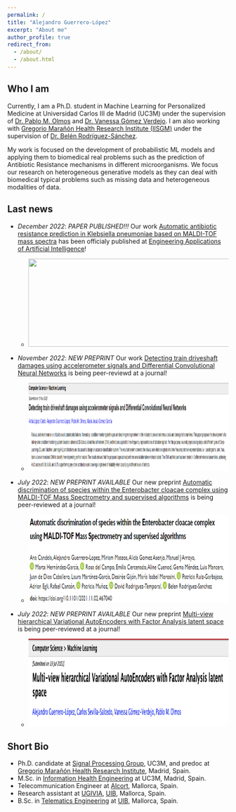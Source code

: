 ```yaml
---
permalink: /
title: "Alejandro Guerrero-López"
excerpt: "About me"
author_profile: true
redirect_from: 
  - /about/
  - /about.html
---
```

Who I am 
------
Currently, I am a Ph.D. student in Machine Learning for Personalized Medicine at Universidad Carlos III de Madrid (UC3M) under the supervision of [Dr. Pablo M. Olmos](http://www.tsc.uc3m.es/~olmos/) and [Dr. Vanessa Gómez Verdejo](https://vanessa.webs.tsc.uc3m.es). I am also working with [Gregorio Marañón Health Research Institute (IISGM)](https://www.iisgm.com) under the supervision of [Dr. Belén Rodríguez-Sánchez](https://scholar.google.es/citations?user=W9sZbBoAAAAJ&hl=es). 

My work is focused on the development of probabilistic ML models and applying them to biomedical real problems such as the prediction of Antibiotic Resistance mechanisms in different microorganisms. We focus our research on heterogeneous generative models as they can deal with biomedical typical problems such as missing data and heterogeneous modalities of data.

Last news
------
- _December 2022_: *PAPER PUBLISHED!!!* Our work [Automatic antibiotic resistance prediction in Klebsiella pneumoniae based on MALDI-TOF mass spectra](https://authors.elsevier.com/a/1gAq53OWJ91094) has been officialy published at [Engineering Applications of Artificial Intelligence](https://www.sciencedirect.com/journal/engineering-applications-of-artificial-intelligence)!
  * <img src="../images/Screenshot 2022-12-01 at 14.19.45.png.png" width="1000" height="200" />

- _November 2022_: *NEW PREPRINT* Our work [Detecting train driveshaft damages using accelerometer signals and Differential Convolutional Neural Networks](https://arxiv.org/abs/2211.09011) is being peer-reviewd at a journal!
  * <img src="../images/trenes.png" width="1000" height="200" />

- _July 2022_: *NEW PREPRINT AVAILABLE* Our new preprint [Automatic discrimination of species within the Enterobacter cloacae complex using MALDI-TOF Mass Spectrometry and supervised algorithms](https://www.biorxiv.org/content/10.1101/2021.11.02.467040) is being peer-reviewed at a journal!
  * <img src="../images/biorxiv_enterobacters.png" width="1000" height="200" />

- _July 2022_: *NEW PREPRINT AVAILABLE* Our new preprint [Multi-view hierarchical Variational AutoEncoders with Factor Analysis latent space](https://arxiv.org/abs/2207.09185) is being peer-reviewed at a journal!
  * <img src="../images/favae-preprint.png" width="1000" height="200" />

Short Bio
------
* Ph.D. candidate at [Signal Processing Group](http://gts.tsc.uc3m.es), UC3M, and predoc at [Gregorio Marañón Health Research Institute](https://www.iisgm.com), Madrid, Spain.
* M.Sc. in [Information Health Engineering](https://www.uc3m.es/master/information-health-engineering) at UC3M, Madrid, Spain.
* Telecommunication Engineer at [Alcort](https://alcort.net), Mallorca, Spain.
* Research assistant at [UGIVIA](http://ugivia.uib.es), [UIB](https://www.uib.cat), Mallorca, Spain.
* B.Sc. in [Telematics Engineering](https://www.uib.eu/Learn/estudis-de-grau/grau/telematica/GTT2-P/) at [UIB](https://www.uib.cat), Mallorca, Spain.
